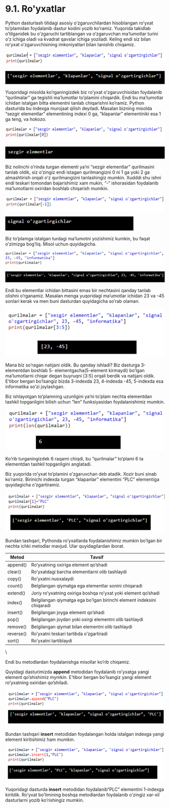 # 9.1. Ro'yxatlar

Python dasturlash tilidagi asosiy o’zgaruvchilardan hisoblangan ro’yxat to’plamidan foydalanib dastur kodini yozib ko’ramiz. Yuqorida takidlab o’tilganidek bu o’zgaruchi tartiblangan va o’zgaruvchan ma’lumotlar turini o’z ichiga oladi va kvadrat qavslar ichiga yoziladi. Keling endi siz bilan ro’yxat o’zgaruvchisining imkoniyatlari bilan tanishib chiqamiz.

![](<../../.gitbook/assets/image (6).png>)

![](<../../.gitbook/assets/image (5).png>)

Yuqoridagi misolda ko’rganingizdek biz ro’yxat o’zgaruvchisidan foydalanib “qurilmalar” ga tegishli ma’lumotlar to’plamini chiqardik. Endi bu ma’lumotlar ichidan istalgan bitta elementni tanlab chiqarishni ko’ramiz. Python dasturida bu indexga murojaat qilish deyiladi. Masalan bizning misolda “sezgir elementlar” elementining indexi 0 ga, “klapanlar” elementiniki esa 1 ga teng, va hokozo.

![](<../../.gitbook/assets/image (14) (1) (1).png>)

![](<../../.gitbook/assets/image (9) (1) (1).png>)

Biz nolinchi o’rinda turgan elementi ya’ni “sezgir elementlar” qurilmasini  tanlab oldik, siz o’zingiz endi istagan qurilmangizni 0 ni 1 ga yoki 2 ga almashtirish orqali o’z qurilmangizni tanlashingiz mumkin. Xudddi shu ishni endi teskari tomondan bajarishimiz xam mukin, “-“  ishorasidan foydalanib ma’lumotlarni oxiridan boshlab chiqarish mumkin.

![](<../../.gitbook/assets/image (11) (1) (1).png>)

![](<../../.gitbook/assets/image (13) (1) (1).png>)

Biz to’plamga istalgan turdagi ma’lumotni yozishimiz kumkin, bu faqat o’zimizga bog’liq. Misol uchun quyidagicha.

![](<../../.gitbook/assets/image (4) (1).png>)

![](<../../.gitbook/assets/image (10) (1).png>)

Endi bu elementlar ichidan bittasini emas bir nechtasini qanday tanlab olishni o’rganamiz. Masalan menga yuqoridagi ma’umotlar ichidan 23 va -45 sonlari kerak va men buni dasturdan quyidagicha so’rab olaman.

![](<../../.gitbook/assets/image (12) (1) (1).png>)

Mana biz so’ragan natijani oldik. Bu qanday ishladi? Biz dasturga 3-elementdan boshlab 5- elementgacha(5-element kirmaydi) bo’lgan ma’lumotlarni chiqar degan buyruqni \[3:5] orqali berdik va natijani oldik. E’tibor bergan bo’lsangiz bizda 3-indexda 23, 4-indexda -45, 5-indexda esa informatika so’zi joylashgan.

Biz ishlayotgan to’plamning uzunligini ya’ni to’plam nechta elementdan tashkil topganligini bilish uchun ”len” funksiyasidan foydalanishimiz mumkin.

![](<../../.gitbook/assets/image (2) (1).png>)

Ko’rib turganingizdek 6 raqami chiqdi, bu  “qurilmalar” to’plami 6 ta elementdan tashkil topganligini anglatadi.

Biz yuqorida ro’yxat to’plamini o’zgaruvchan deb atadik. Xozir buni sinab ko’ramiz. Birinichi indexda turgan “klapanlar” elementini “PLC” elementiga quyidagicha o’zgartiramiz.

&#x20;

![](<../../.gitbook/assets/image (8) (1) (1).png>)

Bundan tashqari, Pythonda ro’yxatlarda foydalanishimiz mumkin bo’lgan bir nechta ichki metodlar mavjud. Ular quyidagilardan iborat.

| **Metod** | **Tavsif**                                                            |
| --------- | --------------------------------------------------------------------- |
| append()  | Ro’yxatning  oxiriga element qo’shadi                                 |
| clear()   | Ro’yxatdagi barcha elementlarni olib tashlaydi                        |
| copy()    | Ro’yxatni nusxalaydi                                                  |
| count()   | Belgilangan qiymatga ega elementlar sonini chiqaradi                  |
| extend()  | Joriy ro’yxatning oxiriga boshqa ro’yxat yoki element qo’shadi        |
| index()   | Belgilangan qiymatga ega bo'lgan birinchi element indeksini chiqaradi |
| insert()  | Belgilangan joyga element qo’shadi                                    |
| pop()     | Belgilangan joydan yoki oxirgi elementni olib tashlaydi               |
| remove()  | Belgilangan qiymat bilan elementni olib tashlaydi                     |
| reverse() | Ro’yxatni teskari tartibda o’zgartiradi                               |
| sort()    | Ro’yxatni tartiblaydi                                                 |

&#x20;

\


&#x20;

Endi bu metodlardan foydalanishga misollar ko’rib chiqamiz.

Quyidagi dasturimizda **append** metodidan foydalanib ro’yxatga yangi element qo’shishimiz mymkin. E’tibor bergan bo’lsangiz yangi element ro’yxatning oxiridan qo’shiladi.

![](<../../.gitbook/assets/image (3).png>)

Bundan tashqari **insert** metodidan foydalangan holda istalgan indexga yangi element kiritishimiz ham mumkin.

![](<../../.gitbook/assets/image (7).png>)

Yuqoridagi dasturda **insert** metodidan foydalanib“PLC” elementini 1-indexga kiritdik. Ro’yxat bo’limining boshqa metodlardan foydalanib o’zingiz xar-xil dasturlarni yozib ko’rishingiz mumkin.
